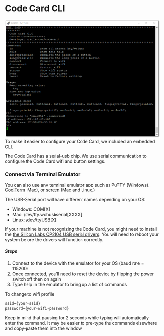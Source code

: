 # Code Card CLI
![](images/code-card-cli.png)
To make it easier to configure your Code Card, we included an embedded CLI.

The Code Card has a serial-usb chip. We use serial communication to configure the Code Card wifi and button settings.

### Connect via Terminal Emulator
You can also use any terminal emulator app such as [PuTTY](https://www.putty.org/) (Windows), [CoolTerm](http://freeware.the-meiers.org/CoolTermMac.zip) (Mac), or [screen](https://linux.die.net/man/1/screen) (Mac and Linux.)

The USB-Serial port will have different names depending on your OS:
-	Windows: COM[X]
-	Mac: /dev/tty.wchusbserial[XXXX]
-	Linux: /dev/ttyUSB[X]

If your machine is not recognizing the Code Card, you might need to install the [the Silicon Labs CP2104 USB serial drivers](https://www.silabs.com/products/development-tools/software/usb-to-uart-bridge-vcp-drivers). You will need to reboot your system before the drivers will function correctly.

##### Steps

1. Connect to the device with the emulator for your OS (baud rate = 115200)
2. Once connected, you'll need to reset the device by flipping the power switch off then on again
3. Type help in the emulator to bring up a list of commands

To change to wifi profile

	ssid={your-ssid}
	password={your-wifi-password}

Keep in mind that pausing for 2 seconds while typing will automatically enter the command. It may be easier to pre-type the commands elsewhere and copy-paste them into the window.
